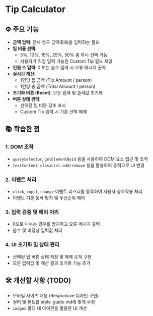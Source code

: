 # Tip Calculator

## ⚙️ 주요 기능

- **금액 입력**: 전체 청구 금액(Bill)을 입력하는 필드
- **팁 비율 선택**: 
  - 5%, 10%, 15%, 25%, 50% 중 하나 선택 가능  
  - 사용자가 직접 입력 가능한 Custom Tip 필드 제공
- **인원 수 입력**: 0 또는 음수 입력 시 오류 메시지 출력
- **실시간 계산**:
  - 1인당 팁 금액 (Tip Amount / person)
  - 1인당 총 금액 (Total Amount / person)
- **초기화 버튼 (Reset)**: 모든 입력 및 출력값 초기화
- **버튼 상태 관리**: 
  - 선택된 팁 버튼 강조 표시  
  - Custom Tip 입력 시 기존 선택 해제

## 📚 학습한 점

### 1. DOM 조작
- `querySelector`, `getElementById` 등을 사용하여 DOM 요소 접근 및 조작
- `textContent`, `classList.add/remove` 등을 활용하여 동적으로 UI 변경

### 2. 이벤트 처리
- `click`, `input`, `change` 이벤트 리스너를 등록하여 사용자 상호작용 처리
- 이벤트 기본 동작 방지 및 우선순위 제어

### 3. 입력 검증 및 예외 처리
- 0으로 나누는 경우를 방지하고 오류 메시지 출력
- 음수 및 비정상 입력값 처리

### 4. UI 초기화 및 상태 관리
- 선택된 팁 버튼 상태 저장 및 해제 로직 구현
- 모든 입력값 및 계산 결과 초기화 기능 추가

## 🛠 개선할 사항 (TODO)

- 모바일 사이즈 대응 (Responsive 디자인 구현)
- 컬러 및 폰트를 style-guide.md에 맞게 수정
- `images` 폴더 내 아이콘을 활용한 UI 개선